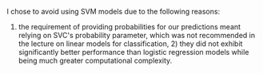 



I chose to avoid using SVM models due to the following reasons:

1) the requirement of providing probabilities for our predictions meant relying on SVC's probability parameter, which was not recommended in the lecture on linear models for classification, 2) they did not exhibit significantly better performance than logistic regression models while being much greater computational complexity.